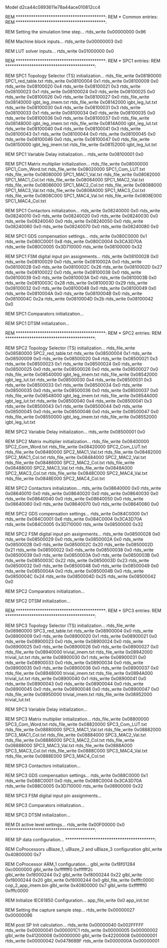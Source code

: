 Model d2ca44c0893611e78a44ace010812cc4 

REM *****************************************: 
REM * Common entries:
REM *****************************************:

REM Setting the simulation time step... 
rtds_write 0x00000000 0x96

REM Machine block inputs... 
rtds_write 0x00000003 0x0

REM LUT solver inputs... 
rtds_write 0x01000000 0x0

REM *****************************************: 
REM * SPC1 entries:
REM *****************************************:
 
REM SPC1 Topology Selector (TS) initialization... 
rtds_file_write 0x08180000 SPC1_red_table.txt
rtds_write 0x08100004 0x1
rtds_write 0x08100009 0x0
rtds_write 0x08100020 0x4
rtds_write 0x08100021 0x3
rtds_write 0x08100023 0x1
rtds_write 0x08100024 0x0
rtds_write 0x08100025 0x0
rtds_write 0x08100026 0x0
rtds_write 0x08100027 0x0
rtds_file_write 0x08140000 igbt_leg_imem.txt 
rtds_file_write 0x08142000 igbt_leg_lut.txt 
rtds_write 0x08100030 0x4
rtds_write 0x08100031 0x3
rtds_write 0x08100033 0x1
rtds_write 0x08100034 0x0
rtds_write 0x08100035 0x0
rtds_write 0x08100036 0x0
rtds_write 0x08100037 0x0
rtds_file_write 0x08148000 igbt_leg_imem.txt 
rtds_file_write 0x0814A000 igbt_leg_lut.txt 
rtds_write 0x08100040 0x4
rtds_write 0x08100041 0x3
rtds_write 0x08100043 0x1
rtds_write 0x08100044 0x0
rtds_write 0x08100045 0x0
rtds_write 0x08100046 0x0
rtds_write 0x08100047 0x0
rtds_file_write 0x08150000 igbt_leg_imem.txt 
rtds_file_write 0x08152000 igbt_leg_lut.txt 

REM SPC1 Variable Delay initialization... 
rtds_write 0x08100001 0x0

REM SPC1 Matrix multiplier initialization... 
rtds_file_write 0x08000000 SPC1_Com_Word.txt
rtds_file_write 0x08020000 SPC1_Com_LUT.txt
rtds_file_write 0x08080000 SPC1_MAC1_Val.txt
rtds_file_write 0x08082000 SPC1_MAC1_Col.txt
rtds_file_write 0x08084000 SPC1_MAC2_Val.txt
rtds_file_write 0x08086000 SPC1_MAC2_Col.txt
rtds_file_write 0x08088000 SPC1_MAC3_Val.txt
rtds_file_write 0x0808A000 SPC1_MAC3_Col.txt
rtds_file_write 0x0808C000 SPC1_MAC4_Val.txt
rtds_file_write 0x0808E000 SPC1_MAC4_Col.txt

REM SPC1 Contactors initialization... 
rtds_write 0x08240000 0x0 
rtds_write 0x08240010 0x0 
rtds_write 0x08240020 0x0 
rtds_write 0x08240030 0x0 
rtds_write 0x08240040 0x0 
rtds_write 0x08240050 0x0 
rtds_write 0x08240060 0x0 
rtds_write 0x08240070 0x0 
rtds_write 0x08240080 0x0 

REM SPC1 GDS compensation settings... 
rtds_write 0x080C0000 0x1
rtds_write 0x080C0001 0x8
rtds_write 0x080C0004 0x3CA3D70A
rtds_write 0x080C0005 0x3D710000
rtds_write 0x08100000 0x32

REM SPC1 FSM digital input pin assignments... 
rtds_write 0x08100028 0x0 
rtds_write 0x08100029 0x0 
rtds_write 0x0810002A 0x0 
rtds_write 0x0810002B 0x0 
rtds_write 0x0810002C 0x26 
rtds_write 0x0810002D 0x27 
rtds_write 0x08100022 0x0 
rtds_write 0x08100038 0x0 
rtds_write 0x08100039 0x0 
rtds_write 0x0810003A 0x0 
rtds_write 0x0810003B 0x0 
rtds_write 0x0810003C 0x28 
rtds_write 0x0810003D 0x29 
rtds_write 0x08100032 0x0 
rtds_write 0x08100048 0x0 
rtds_write 0x08100049 0x0 
rtds_write 0x0810004A 0x0 
rtds_write 0x0810004B 0x0 
rtds_write 0x0810004C 0x2a 
rtds_write 0x0810004D 0x2b 
rtds_write 0x08100042 0x0 

REM SPC1 Comparators initialization... 

REM SPC1 DTSM initialization... 

REM *****************************************: 
REM * SPC2 entries:
REM *****************************************:
 
REM SPC2 Topology Selector (TS) initialization... 
rtds_file_write 0x08580000 SPC2_red_table.txt
rtds_write 0x08500004 0x1
rtds_write 0x08500009 0x0
rtds_write 0x08500020 0x4
rtds_write 0x08500021 0x3
rtds_write 0x08500023 0x1
rtds_write 0x08500024 0x0
rtds_write 0x08500025 0x0
rtds_write 0x08500026 0x0
rtds_write 0x08500027 0x0
rtds_file_write 0x08540000 igbt_leg_imem.txt 
rtds_file_write 0x08542000 igbt_leg_lut.txt 
rtds_write 0x08500030 0x4
rtds_write 0x08500031 0x3
rtds_write 0x08500033 0x1
rtds_write 0x08500034 0x0
rtds_write 0x08500035 0x0
rtds_write 0x08500036 0x0
rtds_write 0x08500037 0x0
rtds_file_write 0x08548000 igbt_leg_imem.txt 
rtds_file_write 0x0854A000 igbt_leg_lut.txt 
rtds_write 0x08500040 0x4
rtds_write 0x08500041 0x3
rtds_write 0x08500043 0x1
rtds_write 0x08500044 0x0
rtds_write 0x08500045 0x0
rtds_write 0x08500046 0x0
rtds_write 0x08500047 0x0
rtds_file_write 0x08550000 igbt_leg_imem.txt 
rtds_file_write 0x08552000 igbt_leg_lut.txt 

REM SPC2 Variable Delay initialization... 
rtds_write 0x08500001 0x0

REM SPC2 Matrix multiplier initialization... 
rtds_file_write 0x08400000 SPC2_Com_Word.txt
rtds_file_write 0x08420000 SPC2_Com_LUT.txt
rtds_file_write 0x08480000 SPC2_MAC1_Val.txt
rtds_file_write 0x08482000 SPC2_MAC1_Col.txt
rtds_file_write 0x08484000 SPC2_MAC2_Val.txt
rtds_file_write 0x08486000 SPC2_MAC2_Col.txt
rtds_file_write 0x08488000 SPC2_MAC3_Val.txt
rtds_file_write 0x0848A000 SPC2_MAC3_Col.txt
rtds_file_write 0x0848C000 SPC2_MAC4_Val.txt
rtds_file_write 0x0848E000 SPC2_MAC4_Col.txt

REM SPC2 Contactors initialization... 
rtds_write 0x08640000 0x0 
rtds_write 0x08640010 0x0 
rtds_write 0x08640020 0x0 
rtds_write 0x08640030 0x0 
rtds_write 0x08640040 0x0 
rtds_write 0x08640050 0x0 
rtds_write 0x08640060 0x0 
rtds_write 0x08640070 0x0 
rtds_write 0x08640080 0x0 

REM SPC2 GDS compensation settings... 
rtds_write 0x084C0000 0x1
rtds_write 0x084C0001 0x6
rtds_write 0x084C0004 0x3CA3D70A
rtds_write 0x084C0005 0x3D710000
rtds_write 0x08500000 0x32

REM SPC2 FSM digital input pin assignments... 
rtds_write 0x08500028 0x0 
rtds_write 0x08500029 0x0 
rtds_write 0x0850002A 0x0 
rtds_write 0x0850002B 0x0 
rtds_write 0x0850002C 0x20 
rtds_write 0x0850002D 0x21 
rtds_write 0x08500022 0x0 
rtds_write 0x08500038 0x0 
rtds_write 0x08500039 0x0 
rtds_write 0x0850003A 0x0 
rtds_write 0x0850003B 0x0 
rtds_write 0x0850003C 0x22 
rtds_write 0x0850003D 0x23 
rtds_write 0x08500032 0x0 
rtds_write 0x08500048 0x0 
rtds_write 0x08500049 0x0 
rtds_write 0x0850004A 0x0 
rtds_write 0x0850004B 0x0 
rtds_write 0x0850004C 0x24 
rtds_write 0x0850004D 0x25 
rtds_write 0x08500042 0x0 

REM SPC2 Comparators initialization... 

REM SPC2 DTSM initialization... 

REM *****************************************: 
REM * SPC3 entries:
REM *****************************************:
 
REM SPC3 Topology Selector (TS) initialization... 
rtds_file_write 0x08980000 SPC3_red_table.txt
rtds_write 0x08900004 0x0
rtds_write 0x08900009 0x0
rtds_write 0x08900020 0x1
rtds_write 0x08900021 0x0
rtds_write 0x08900023 0x0
rtds_write 0x08900024 0x0
rtds_write 0x08900025 0x0
rtds_write 0x08900026 0x0
rtds_write 0x08900027 0x0
rtds_file_write 0x08940000 trivial_imem.txt 
rtds_file_write 0x08942000 trivial_lut.txt 
rtds_write 0x08900030 0x1
rtds_write 0x08900031 0x0
rtds_write 0x08900033 0x0
rtds_write 0x08900034 0x0
rtds_write 0x08900035 0x0
rtds_write 0x08900036 0x0
rtds_write 0x08900037 0x0
rtds_file_write 0x08948000 trivial_imem.txt 
rtds_file_write 0x0894A000 trivial_lut.txt 
rtds_write 0x08900040 0x1
rtds_write 0x08900041 0x0
rtds_write 0x08900043 0x0
rtds_write 0x08900044 0x0
rtds_write 0x08900045 0x0
rtds_write 0x08900046 0x0
rtds_write 0x08900047 0x0
rtds_file_write 0x08950000 trivial_imem.txt 
rtds_file_write 0x08952000 trivial_lut.txt 

REM SPC3 Variable Delay initialization... 

REM SPC3 Matrix multiplier initialization... 
rtds_file_write 0x08800000 SPC3_Com_Word.txt
rtds_file_write 0x08820000 SPC3_Com_LUT.txt
rtds_file_write 0x08880000 SPC3_MAC1_Val.txt
rtds_file_write 0x08882000 SPC3_MAC1_Col.txt
rtds_file_write 0x08884000 SPC3_MAC2_Val.txt
rtds_file_write 0x08886000 SPC3_MAC2_Col.txt
rtds_file_write 0x08888000 SPC3_MAC3_Val.txt
rtds_file_write 0x0888A000 SPC3_MAC3_Col.txt
rtds_file_write 0x0888C000 SPC3_MAC4_Val.txt
rtds_file_write 0x0888E000 SPC3_MAC4_Col.txt

REM SPC3 Contactors initialization... 

REM SPC3 GDS compensation settings... 
rtds_write 0x088C0000 0x1
rtds_write 0x088C0001 0x0
rtds_write 0x088C0004 0x3CA3D70A
rtds_write 0x088C0005 0x3D710000
rtds_write 0x08900000 0x32

REM SPC3 FSM digital input pin assignments... 

REM SPC3 Comparators initialization... 

REM SPC3 DTSM initialization... 

REM DI active level settings... 
rtds_write 0x00F00000 0x0 
*****************************************:


REM SP data configuration...
*****************************************:


REM CoProcessors uBlaze_1, uBlaze_2 and uBlaze_3 configuration
glbl_write 0x40800000 0x7


REM CoProcessor ARM_1 configuration...
glbl_write 0xf8f01284 0xc0000000
glbl_write 0xfffffff0 0xffffff2c  
glbl_write 0xf8000244 0x2
glbl_write 0xf8000244 0x22
glbl_write 0xf8000244 0x20
glbl_write 0xf8000244 0x0
glbl_file_write 0xfffc0000 cop_2_app_imem.bin
glbl_write 0x40800000 0x7
glbl_write 0xfffffff0 0xfffc0000


REM Initialize IEC61850 Configuration...
app_file_write 0x0 app_init.txt


REM Setting the capture sample step...
rtds_write 0x00000027 0x00000096


REM post SP Init calculation...
rtds_write 0x00000040 0x002FFFFF
rtds_write 0x00000041 0x000001C1
rtds_write 0x00000005 0x00000002
glbl_write 0x41200008 0x00000000
glbl_write 0x42200008 0x00000001
rtds_write 0x00000042 0x047868BF
rtds_write 0x0000000A 0x00000001